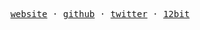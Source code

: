 <p align="center">
	<samp>
		<a href="https://thien.dev" target="_blank">website</a>
		<span>&#183;</span>
		<a href="https://github.com/tatthien" target="_blank">github</a>
		<span>&#183;</span>
		<a href="https://twitter.com/thisisthien" target="_blank">twitter</a>
		<span>&#183;</span>
		<a href="https://12bit.vn" target="_blank">12bit</a>
	</samp>
</p>
